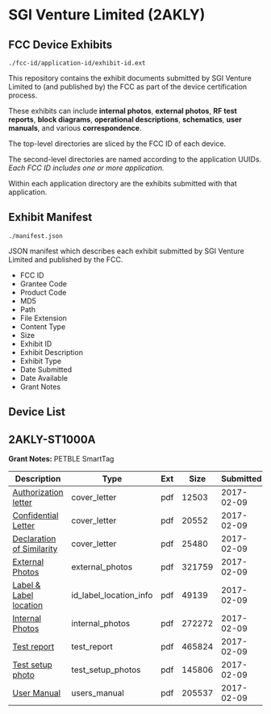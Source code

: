 # SGI Venture Limited (2AKLY)
## FCC Device Exhibits

```
./fcc-id/application-id/exhibit-id.ext
```

This repository contains the exhibit documents submitted by SGI Venture Limited to (and published by) the FCC as part of the device certification process.

These exhibits can include **internal photos**, **external photos**, **RF test reports**, **block diagrams**, **operational descriptions**, **schematics**, **user manuals**, and various **correspondence**.

The top-level directories are sliced by the FCC ID of each device.

The second-level directories are named according to the application UUIDs. *Each FCC ID includes one or more application.*

Within each application directory are the exhibits submitted with that application. 

## Exhibit Manifest

```
./manifest.json
```

JSON manifest which describes each exhibit submitted by SGI Venture Limited and published by the FCC.

- FCC ID
- Grantee Code
- Product Code
- MD5
- Path
- File Extension
- Content Type
- Size
- Exhibit ID
- Exhibit Description
- Exhibit Type
- Date Submitted
- Date Available
- Grant Notes

## Device List
## 2AKLY-ST1000A
**Grant Notes:** PETBLE SmartTag

| Description | Type | Ext | Size | Submitted | Available |
| ----------- | ---- | --- | ---- | --------- | --------- |
| [Authorization letter](2AKLY-ST1000A/0170d56e27068702410db78d73866ab7/3279777.pdf) | cover_letter | pdf | 12503 | 2017-02-09 | 2017-02-09 |
| [Confidential Letter](2AKLY-ST1000A/0170d56e27068702410db78d73866ab7/3279778.pdf) | cover_letter | pdf | 20552 | 2017-02-09 | 2017-02-09 |
| [Declaration of Similarity](2AKLY-ST1000A/0170d56e27068702410db78d73866ab7/3279779.pdf) | cover_letter | pdf | 25480 | 2017-02-09 | 2017-02-09 |
| [External Photos](2AKLY-ST1000A/0170d56e27068702410db78d73866ab7/3279781.pdf) | external_photos | pdf | 321759 | 2017-02-09 | 2017-02-09 |
| [Label & Label location](2AKLY-ST1000A/0170d56e27068702410db78d73866ab7/3279782.pdf) | id_label_location_info | pdf | 49139 | 2017-02-09 | 2017-02-09 |
| [Internal Photos](2AKLY-ST1000A/0170d56e27068702410db78d73866ab7/3279783.pdf) | internal_photos | pdf | 272272 | 2017-02-09 | 2017-02-09 |
| [Test report](2AKLY-ST1000A/0170d56e27068702410db78d73866ab7/3279786.pdf) | test_report | pdf | 465824 | 2017-02-09 | 2017-02-09 |
| [Test setup photo](2AKLY-ST1000A/0170d56e27068702410db78d73866ab7/3279787.pdf) | test_setup_photos | pdf | 145806 | 2017-02-09 | 2017-02-09 |
| [User Manual](2AKLY-ST1000A/0170d56e27068702410db78d73866ab7/3279788.pdf) | users_manual | pdf | 205537 | 2017-02-09 | 2017-02-09 |
